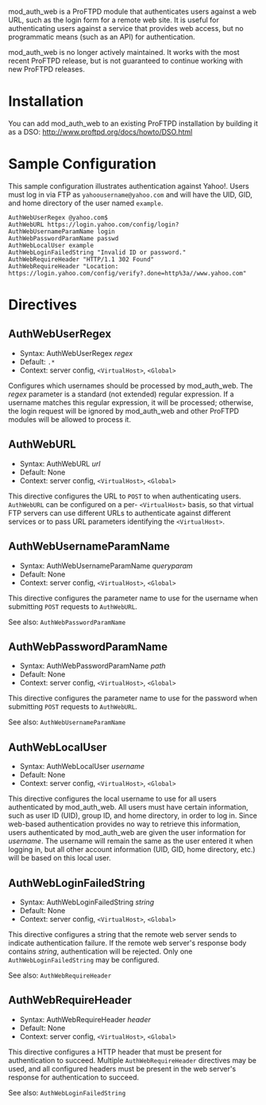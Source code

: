mod_auth_web is a ProFTPD module that authenticates users against a web URL,
such as the login form for a remote web site. It is useful for
authenticating users against a service that provides web access, but no
programmatic means (such as an API) for authentication.

mod_auth_web is no longer actively maintained. It works with the most recent
ProFTPD release, but is not guaranteed to continue working with new ProFTPD
releases.


Installation
============

You can add mod_auth_web to an existing ProFTPD installation by building it
as a DSO: http://www.proftpd.org/docs/howto/DSO.html


Sample Configuration
====================

This sample configuration illustrates authentication against Yahoo!. Users
must log in via FTP as `yahoousername@yahoo.com` and will have the UID, GID,
and home directory of the user named `example`.

	AuthWebUserRegex @yahoo.com$
	AuthWebURL https://login.yahoo.com/config/login?
	AuthWebUsernameParamName login
	AuthWebPasswordParamName passwd
	AuthWebLocalUser example
	AuthWebLoginFailedString "Invalid ID or password."
	AuthWebRequireHeader "HTTP/1.1 302 Found"
	AuthWebRequireHeader "Location: https://login.yahoo.com/config/verify?.done=http%3a//www.yahoo.com"


Directives
==========

AuthWebUserRegex
----------------
* Syntax: AuthWebUserRegex _regex_
* Default: `.*`
* Context: server config, `<VirtualHost>`, `<Global>`

Configures which usernames should be processed by mod_auth_web. The
_regex_ parameter is a standard (not extended) regular expression. If
a username matches this regular expression, it will be processed; otherwise,
the login request will be ignored by mod_auth_web and other ProFTPD modules
will be allowed to process it.


AuthWebURL
----------
* Syntax: AuthWebURL _url_
* Default: None
* Context: server config, `<VirtualHost>`, `<Global>`

This directive configures the URL to `POST` to when
authenticating users. `AuthWebURL` can be configured on a per-
`<VirtualHost>` basis, so that virtual FTP servers can use
different URLs to authenticate against different services or to pass URL
parameters identifying the `<VirtualHost>`.


AuthWebUsernameParamName
------------------------
* Syntax: AuthWebUsernameParamName _queryparam_
* Default: None
* Context: server config, `<VirtualHost>`, `<Global>`

This directive configures the parameter name to use for the username when
submitting `POST` requests to `AuthWebURL`.

See also: `AuthWebPasswordParamName`


AuthWebPasswordParamName
------------------------
* Syntax: AuthWebPasswordParamName _path_
* Default: None
* Context: server config, `<VirtualHost>`, `<Global>`

This directive configures the parameter name to use for the password when
submitting `POST` requests to `AuthWebURL`.

See also: `AuthWebUsernameParamName`


AuthWebLocalUser
----------------
* Syntax: AuthWebLocalUser _username_
* Default: None
* Context: server config, `<VirtualHost>`, `<Global>`

This directive configures the local username to use for all users
authenticated by mod_auth_web. All users must have certain
information, such as user ID (UID), group ID, and home directory, in order
to log in. Since web-based authentication provides no way to retrieve this
information, users authenticated by mod_auth_web are given the
user information for _username_. The username will remain the same as
the user entered it when logging in, but all other account information (UID,
GID, home directory, etc.) will be based on this local user. 


AuthWebLoginFailedString
------------------------
* Syntax: AuthWebLoginFailedString _string_
* Default: None
* Context: server config, `<VirtualHost>`, `<Global>`

This directive configures a string that the remote web server sends to
indicate authentication failure. If the remote web server's response body
contains _string_, authentication will be rejected. Only one
`AuthWebLoginFailedString` may be configured.

See also: `AuthWebRequireHeader`


AuthWebRequireHeader
--------------------
* Syntax: AuthWebRequireHeader _header_
* Default: None
* Context: server config, `<VirtualHost>`, `<Global>`

This directive configures a HTTP header that must be present for
authentication to succeed. Multiple `AuthWebRequireHeader`
directives may be used, and all configured headers must be present in the
web server's response for authentication to succeed.

See also: `AuthWebLoginFailedString`
